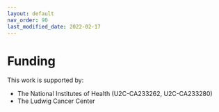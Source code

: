 ```yaml
---
layout: default
nav_order: 90
last_modified_date: 2022-02-17
---
```


# Funding

This work is supported by:
- The National Institutes of Health (U2C-CA233262, U2C-CA233280)
- The Ludwig Cancer Center
